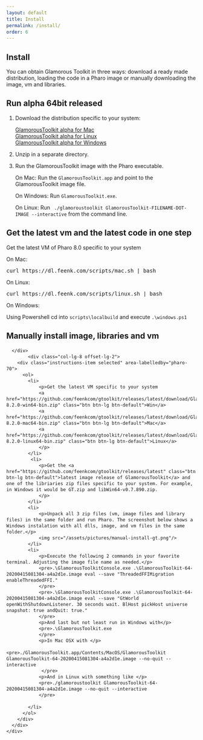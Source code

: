 ```yaml
---
layout: default
title: Install
permalink: /install/
order: 6
---
```


<section id="install">
  <div class="container">
     <div class="row">
      <div class="col-lg-8 offset-lg-2">
        <div class="jumbotron">
          <h1 class="center-text">Install</h1>
          <p class="lead">You can obtain Glamorous Toolkit in three ways: download a ready made distribution, loading the code in a Pharo image or manually downloading the image, vm and libraries.</p>
        </div>   
      </div>
    </div>  
     <div class="row">
      <div class="col-lg-8 offset-lg-2">
        <h2>Run alpha 64bit released <span class="releasedate"></span></h2> 
        <ol>
          <li><p>Download the distribution specific to your system:</p>
            <div class="padding">
              <a id="osx64" href="https://dl.feenk.com/gt/GlamorousToolkitOSX64-release.zip" class="download-button btn btn-lg btn-margin btn-default download-active" data-switcher-content="os x">
                <i class="fas fa-download fa-fw"></i><span>GlamorousToolkit alpha for Mac </span><span class="gtversion"></span>
              </a>
            </div>
            <div class="padding">
                <a id="linux64" href="https://dl.feenk.com/gt/GlamorousToolkitLinux64-release.zip" class="download-button btn btn-lg btn-margin download-inactive" data-switcher-content="linux">
                  <i class="fas fa-download fa-fw"></i><span>GlamorousToolkit alpha for Linux </span><span class="gtversion"></span> 
                </a>
            </div>
            <div class="padding">
              <a id="win64" href="https://dl.feenk.com/gt/GlamorousToolkitWin64-release.zip" class="download-button btn btn-lg btn-margin download-inactive" data-switcher-content="windows">
                <i class="fas fa-download fa-fw"></i><span>GlamorousToolkit alpha for Windows </span> <span class="gtversion"></span>
              </a>
            </div>
          </li>
          <li>
            <p>Unzip in a separate directory.</p>
          </li> 
          <li>
            <p>Run the GlamorousToolkit image with the Pharo executable.</p>
            <p>On Mac: Run the <code>GlamorousToolkit.app</code> and point to the GlamorousToolkit image file.</p>
            <p>On Windows: Run <code>GlamorousToolkit.exe</code>. </p>
            <p>On Linux: Run <code> ./glamoroustoolkit GlamorousToolkit-FILENAME-DOT-IMAGE --interactive</code> from the command line.</p>
          </li>
        </ol>
      </div>
    </div> 
    <div class="row">
      <div class="col-lg-8 offset-lg-2">
        <h2>Get the latest vm and the latest code in one step</h2>
      </div>
      <div class="col-lg-8 offset-lg-2">
        <div class="instructions-item selected" area-labelledby="pharo-70">
          <p>Get the latest VM of Pharo 8.0 specific to your system</p>
          <p>On Mac:</p>
          <pre>curl https://dl.feenk.com/scripts/mac.sh | bash</pre>
          <p>On Linux:</p>
          <pre>curl https://dl.feenk.com/scripts/linux.sh | bash</pre>
          <p>On Windows:</p>
          <p>Using Powershell cd into  <code>scripts\localbuild</code> and execute <code>.\windows.ps1</code> </p>
        </div>
      </div>
    </div>
    <div class="row">
      <div class="col-lg-8 offset-lg-2">
        <h2>Manually install image, libraries and vm</h2>
        
      </div>
            <div class="col-lg-8 offset-lg-2">
        <div class="instructions-item selected" area-labelledby="pharo-70">
          <ol>
            <li>
                <p>Get the latest VM specific to your system 
                <a href="https://github.com/feenkcom/gtoolkit/releases/latest/download/GlamorousToolkitVM-8.2.0-win64-bin.zip" class="btn btn-lg btn-default">Win</a>
                <a href="https://github.com/feenkcom/gtoolkit/releases/latest/download/GlamorousToolkitVM-8.2.0-mac64-bin.zip" class="btn btn-lg btn-default">Mac</a>
                <a href="https://github.com/feenkcom/gtoolkit/releases/latest/download/GlamorousToolkitVM-8.2.0-linux64-bin.zip" class="btn btn-lg btn-default">Linux</a> 
                </p>
            </li>
             <li>
                <p>Get the <a href="https://github.com/feenkcom/gtoolkit/releases/latest" class="btn btn-lg btn-default">latest image release of GlamorousToolkit</a> and one of the libriaries zip files specific to your system. For example, in Windows it would be GT.zip and libWin64-v0.7.890.zip.
                </p>
            </li>
            <li>
                <p>Unpack all 3 zip files (vm, image files and library files) in the same folder and run Pharo. The screenshot below shows a Windows instalation with all dlls, image, and vm files in the same folder.</p>
                <img src="/assets/pictures/manual-install-gt.png"/>
            </li>
            <li>
                <p>Execute the following 2 commands in your favorite terminal. Adjusting the image file name as needed.</p>
                <pre>.\GlamorousToolkitConsole.exe .\GlamorousToolkit-64-20200415081304-a4a2d1e.image eval --save "ThreadedFFIMigration enableThreadedFFI."
                </pre>
                <pre>.\GlamorousToolkitConsole.exe .\GlamorousToolkit-64-20200415081304-a4a2d1e.image eval --save "GtWorld openWithShutdownListener. 30 seconds wait. BlHost pickHost universe snapshot: true andQuit: true."
                </pre>
                <p>And last but not least run in Windows with</p>
                <pre>.\GlamorousToolkit.exe
                </pre>
                <p>In Mac OSX with </p>
                 <pre>./GlamorousToolkit.app/Contents/MacOS/GlamorousToolkit GlamorousToolkit-64-20200415081304-a4a2d1e.image --no-quit --interactive
                 </pre>
                <p>And in Linux with something like </p>
                <pre>./glamoroustoolkit GlamorousToolkit-64-20200415081304-a4a2d1e.image --no-quit --interactive
                </pre>

            </li>
          </ol>
        </div>
      </div>
    </div>

  </div> <!-- /container -->
</section>

